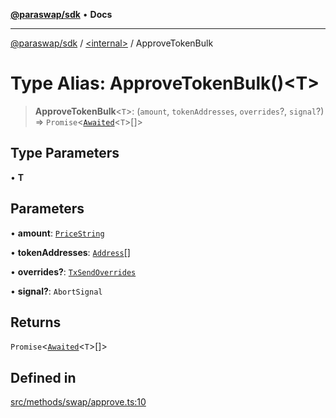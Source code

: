 [**@paraswap/sdk**](../../README.md) • **Docs**

***

[@paraswap/sdk](../../globals.md) / [\<internal\>](../README.md) / ApproveTokenBulk

# Type Alias: ApproveTokenBulk()\<T\>

> **ApproveTokenBulk**\<`T`\>: (`amount`, `tokenAddresses`, `overrides`?, `signal`?) => `Promise`\<[`Awaited`](Awaited.md)\<`T`\>[]\>

## Type Parameters

• **T**

## Parameters

• **amount**: [`PriceString`](../../type-aliases/PriceString.md)

• **tokenAddresses**: [`Address`](../../type-aliases/Address.md)[]

• **overrides?**: [`TxSendOverrides`](../../interfaces/TxSendOverrides.md)

• **signal?**: `AbortSignal`

## Returns

`Promise`\<[`Awaited`](Awaited.md)\<`T`\>[]\>

## Defined in

[src/methods/swap/approve.ts:10](https://github.com/paraswap/paraswap-sdk/blob/master/src/methods/swap/approve.ts#L10)
